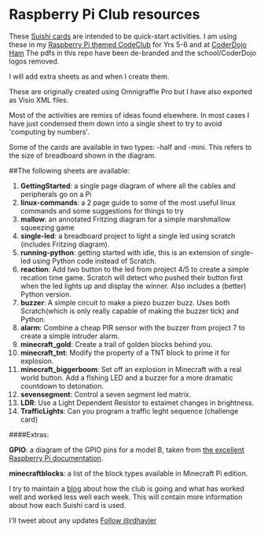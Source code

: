 # Raspberry Pi Club resources

These [Suishi cards](http://kata.coderdojo.com/wiki/Sushi) are intended to be quick-start activities. I am using these in my [Raspberry Pi themed CodeClub](http://richardhayler.blogspot.co.uk/2015/01/raspberry-pi-codeclub-week-1.html) for Yrs 5-6 and at [CoderDojo Ham](http://www.coderdojoham.org/) The pdfs in this repo have been de-branded and the school/CoderDojo logos removed. 

I will add extra sheets as and when I create them.

These are originally created using Omnigraffle Pro but I have also exported as Visio XML files. 

Most of the activities are remixs of ideas found elsewhere. In most cases I have just condensed them down into a single sheet to try to avoid 'computing by numbers'.

Some of the cards are available in two types: -half and -mini. This refers to the size of breadboard shown in the diagram. 

##The following sheets are available:

1. **GettingStarted**: a single page diagram of where all the cables and peripherals go on a Pi
2. **linux-commands**: a 2 page guide to some of the most useful linux commands and some suggestions for things to try
3. **mallow**: an annotated Fritzing diagram for a simple marshmallow squeezing game
4. **single-led**: a breadboard project to light a single led using scratch (includes Fritzing diagram).
5. **running-python**: getting started with idle, this is an extension of single-led using Python code instead of Scratch. 
6. **reaction**: Add two button to the led from project 4/5 to create a simple recation time game. Scratch will detect who pushed their button first when the led lights up and display the winner. Also includes a (better) Python version.
7. **buzzer**: A simple circuit to make a piezo buzzer buzz. Uses both Scratch(which is only really capable of making the buzzer tick) and Python.  
8. **alarm**: Combine a cheap PIR sensor with the buzzer from project 7 to create a simple intruder alarm.
9. **minecraft_gold**: Create a trail of golden blocks behind you.
10. **minecraft_tnt**: Modify the property of a TNT block to prime it for explosion.
11. **minecraft_biggerboom**: Set off an explosion in Minecraft with a real world button. Add a flshing LED and a buzzer for a more dramatic countdown to detonation.
12. **sevensegment**: Control a seven segment led matrix.
13. **LDR**: Use a Light Dependent Resistor to estaimet changes in brightness. 
14. **TrafficLights**: Can you program a traffic leght sequence (challenge card)

####Extras:

**GPIO**: a diagram of the GPIO pins for a model B, taken from [the excellent Raspberry Pi documentation](http://www.raspberrypi.org/documentation/usage/gpio/ "Raspberry Pi documentation").

**minecraftblocks**: a list of the block types available in Minecraft Pi edition.

I try to maintain a [blog](http://richardhayler.blogspot.co.uk/ "Easily Distracted - my blog") about how the club is going and what has worked well and worked less well each week. This will contain more information about how each Suishi card is used. 

I'll tweet about any updates <a href="https://twitter.com/rdhayler">Follow @rdhayler</a>
